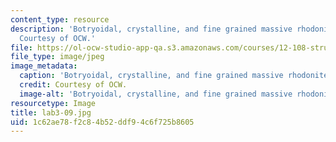 ```yaml
---
content_type: resource
description: 'Botryoidal, crystalline, and fine grained massive rhodonite: Mn5Si5O15.
  Courtesy of OCW.'
file: https://ol-ocw-studio-app-qa.s3.amazonaws.com/courses/12-108-structure-of-earth-materials-fall-2004/1c62ae78f2c84b52ddf94c6f725b8605_lab3-09.jpg
file_type: image/jpeg
image_metadata:
  caption: 'Botryoidal, crystalline, and fine grained massive rhodonite: Mn5Si5O15.'
  credit: Courtesy of OCW.
  image-alt: 'Botryoidal, crystalline, and fine grained massive rhodonite. '
resourcetype: Image
title: lab3-09.jpg
uid: 1c62ae78-f2c8-4b52-ddf9-4c6f725b8605
---
```

